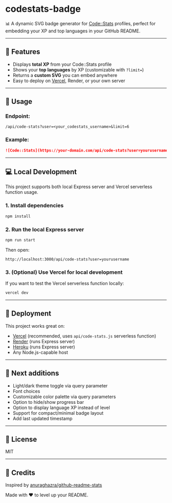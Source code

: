 # codestats-badge

📊 A dynamic SVG badge generator for [Code::Stats](https://codestats.net) profiles, perfect for embedding your XP and top languages in your GitHub README.

---

## 🚀 Features

- Displays **total XP** from your Code::Stats profile
- Shows your **top languages** by XP (customizable with `?limit=`)
- Returns a **custom SVG** you can embed anywhere
- Easy to deploy on [Vercel](https://vercel.com), Render, or your own server

---

## 🔧 Usage

### Endpoint:

```
/api/code-stats?user=<your_codestats_username>&limit=6
```

### Example:

```markdown
![Code::Stats](https://your-domain.com/api/code-stats?user=yourusername)
```

---

## 💻 Local Development

This project supports both local Express server and Vercel serverless function usage.

### 1. Install dependencies

```bash
npm install
```

### 2. Run the local Express server

```bash
npm run start
```

Then open:

```
http://localhost:3000/api/code-stats?user=yourusername
```

### 3. (Optional) Use Vercel for local development

If you want to test the Vercel serverless function locally:

```bash
vercel dev
```

---

## 🚀 Deployment

This project works great on:

- [Vercel](https://vercel.com) (recommended, uses `api/code-stats.js` serverless function)
- [Render](https://render.com) (runs Express server)
- [Heroku](https://heroku.com) (runs Express server)
- Any Node.js-capable host

---

## 🧠 Next additions

- Light/dark theme toggle via query parameter
- Font choices
- Customizable color palette via query parameters
- Option to hide/show progress bar
- Option to display language XP instead of level
- Support for compact/minimal badge layout
- Add last updated timestamp

---

## 📄 License

MIT

---

## 🙌 Credits

Inspired by [anuraghazra/github-readme-stats](https://github.com/anuraghazra/github-readme-stats)

Made with ❤️ to level up your README.
